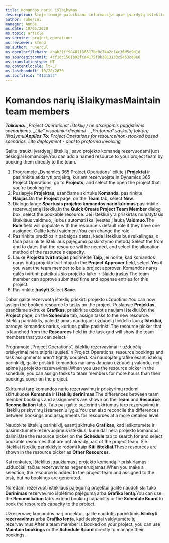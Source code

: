 ```yaml
---
title: Komandos narių išlaikymas
description: Šioje temoje pateikiama informacija apie įvardytų išteklių rezervavimą projektų komandoms ir jų priskyrimą užduotims.
author: ruhercul
manager: AnnBe
ms.date: 10/05/2020
ms.topic: article
ms.service: project-operations
ms.reviewer: kfend
ms.author: ruhercul
ms.openlocfilehash: abab21ff98481166517be0c74a2c14c36d5e9d1d
ms.sourcegitcommit: 4cf1dc1561b92fca4175f0b3813133c5e63ce8e6
ms.translationtype: HT
ms.contentlocale: lt-LT
ms.lasthandoff: 10/28/2020
ms.locfileid: "4131533"
---
```

# <a name="maintain-team-members"></a><span data-ttu-id="0766b-103">Komandos narių išlaikymas</span><span class="sxs-lookup"><span data-stu-id="0766b-103">Maintain team members</span></span>

<span data-ttu-id="0766b-104">_**Taikoma:** „Project Operations“ išteklių / ne atsargomis pagrįstiems scenarijams, „Lite“ visuotiniui diegimui – „Proforma“ sąskaitų faktūrų išrašymui_</span><span class="sxs-lookup"><span data-stu-id="0766b-104">_**Applies To:** Project Operations for resource/non-stocked based scenarios, Lite deployment - deal to proforma invoicing_</span></span>

<span data-ttu-id="0766b-105">Galite įtraukti įvardytąjį išteklių į savo projekto komandą rezervuodami juos tiesiogiai komandoje.</span><span class="sxs-lookup"><span data-stu-id="0766b-105">You can add a named resource to your project team by booking them directly to the team.</span></span>

1. <span data-ttu-id="0766b-106">Programoje „Dynamics 365 Project Operations“ eikite į **Projektai** ir pasirinkite atidaryti projektą, kuriam rezervuojate.</span><span class="sxs-lookup"><span data-stu-id="0766b-106">In Dynamics 365 Project Operations, go to **Projects**, and select the open the project that you're booking for.</span></span>
2. <span data-ttu-id="0766b-107">Puslapyje **Projektas**, esančiame skirtuke **Komanda**, pasirinkite **Naujas**.</span><span class="sxs-lookup"><span data-stu-id="0766b-107">On the **Project** page, on the **Team** tab, select **New**.</span></span> 
3. <span data-ttu-id="0766b-108">Dialogo lange **Spartusis projekto komandos nario kūrimas** pasirinkite rezervuojamą išteklių.</span><span class="sxs-lookup"><span data-stu-id="0766b-108">In the **Quick Create Project Team Member** dialog box, select the bookable resource.</span></span> <span data-ttu-id="0766b-109">Jei ištekliui yra priskirtas numatytasis ištekliaus vaidmuo, jis bus automatiškai įvestas į lauką **Vaidmuo**.</span><span class="sxs-lookup"><span data-stu-id="0766b-109">The **Role** field will populate with the resource's default role if they have one assigned.</span></span> <span data-ttu-id="0766b-110">Galite keisti vaidmenį.</span><span class="sxs-lookup"><span data-stu-id="0766b-110">You can change the role.</span></span> 
4. <span data-ttu-id="0766b-111">Pasirinkite pradžios ir pabaigos datas, kada išteklius bus reikalingas, o tada pasirinkite ištekliaus pajėgumo paskirstymo metodą.</span><span class="sxs-lookup"><span data-stu-id="0766b-111">Select the from and to dates that the resource will be needed, and select the allocation method of the resource's capacity.</span></span> 
5. <span data-ttu-id="0766b-112">Lauke **Projekto tvirtintojas** pasirinkite **Taip**, jei norite, kad komandos narys būtų projekto tvirtintoju.</span><span class="sxs-lookup"><span data-stu-id="0766b-112">In the **Project Approver** field, select **Yes** if you want the team member to be a project approver.</span></span> <span data-ttu-id="0766b-113">Komandos narys galės tvirtinti pateiktus šio projekto laiko ir išlaidų įrašus.</span><span class="sxs-lookup"><span data-stu-id="0766b-113">The team member can approve submitted time and expense entries for this project.</span></span> 
6. <span data-ttu-id="0766b-114">Pasirinkite **Įrašyti**.</span><span class="sxs-lookup"><span data-stu-id="0766b-114">Select **Save**.</span></span>

<span data-ttu-id="0766b-115">Dabar galite rezervuotą išteklių priskirti projekto užduotims.</span><span class="sxs-lookup"><span data-stu-id="0766b-115">You can now assign the booked resource to tasks on the project.</span></span> <span data-ttu-id="0766b-116">Puslapyje **Projektas**, esančiame skirtuke **Grafikas**, priskirkite užduotis naujam ištekliui.</span><span class="sxs-lookup"><span data-stu-id="0766b-116">On the **Project** page, on the **Schedule** tab, assign tasks to the new resource.</span></span> <span data-ttu-id="0766b-117">Išteklių parinkiklis, paleidžiamas naudojant užduočių tinklelio lauką **Ištekliai**, parodys komandos narius, kuriuos galite pasirinkti.</span><span class="sxs-lookup"><span data-stu-id="0766b-117">The resource picker that is launched from the **Resources** field in the task grid will show the team members that you can select.</span></span>


<span data-ttu-id="0766b-118">Programoje „Project Operations“, išteklių rezervavimai ir užduočių priskyrimai nėra stipriai susieti.</span><span class="sxs-lookup"><span data-stu-id="0766b-118">In Project Operations, resource bookings and task assignments aren't tightly coupled.</span></span> <span data-ttu-id="0766b-119">Kai naudojate grafike esantį išteklių parinkiklį, galite priskirti komandos nariams daugiau užduočių valandų, nei apima jų projekto rezervavimai.</span><span class="sxs-lookup"><span data-stu-id="0766b-119">When you use the resource picker in the schedule, you can assign tasks to team members for more hours than their bookings cover on the project.</span></span>

<span data-ttu-id="0766b-120">Skirtumai tarp komandos nario rezervavimų ir priskyrimų rodomi skirtukuose **Komanda** ir **Išteklių derinimas**.</span><span class="sxs-lookup"><span data-stu-id="0766b-120">The differences between team member bookings and assignments are shown on the **Team** and **Resource Reconciliation** tabs.</span></span> <span data-ttu-id="0766b-121">Taip pat galite suderinti skirtumus tarp rezervavimų ir išteklių priskyrimų išsamesniu lygiu.</span><span class="sxs-lookup"><span data-stu-id="0766b-121">You can also reconcile the differences between bookings and assignments for resources at a more detailed level.</span></span>

<span data-ttu-id="0766b-122">Naudokite išteklių parinkiklį, esantį skirtuke **Grafikas**, kad ieškotumėte ir pasirinktumėte rezervuojamus išteklius, kurie dar nėra projekto komandos dalimi.</span><span class="sxs-lookup"><span data-stu-id="0766b-122">Use the resource picker on the **Schedule** tab to search for and select bookable resources that are not already part of the project team.</span></span> <span data-ttu-id="0766b-123">Šie ištekliai išteklių parinkiklyje rodomi kaip **Kiti ištekliai**.</span><span class="sxs-lookup"><span data-stu-id="0766b-123">These resources are shown in the resource picker as **Other Resources**.</span></span>

<span data-ttu-id="0766b-124">Kai renkates, išteklius įtraukiamas į projekto komandą ir priskiriamas užduočiai, tačiau rezervavimas negeneruojamas.</span><span class="sxs-lookup"><span data-stu-id="0766b-124">When you make a selection, the resource is added to the project team and assigned to the task, but no bookings are generated.</span></span>

<span data-ttu-id="0766b-125">Norėdami rezervuoti ištekliaus pajėgumą projektui galite naudoti skirtuko **Derinimas** rezervavimo išplėtimo pajėgumą arba **Grafiko lentą**.</span><span class="sxs-lookup"><span data-stu-id="0766b-125">You can use the **Reconciliation** tab’s extend booking capability or the **Schedule Board** to book the resource’s capacity to the project.</span></span>

<span data-ttu-id="0766b-126">Užrezervavę komandos narį projektui, galite naudotis parinktimis **Išlaikyti rezervavimus** arba **Grafiko lenta**, kad tiesiogiai valdytumėte jų rezervavimus.</span><span class="sxs-lookup"><span data-stu-id="0766b-126">After a team member is booked on your project, you can use **Maintain bookings** or the **Schedule Board** directly to manage their bookings.</span></span>
